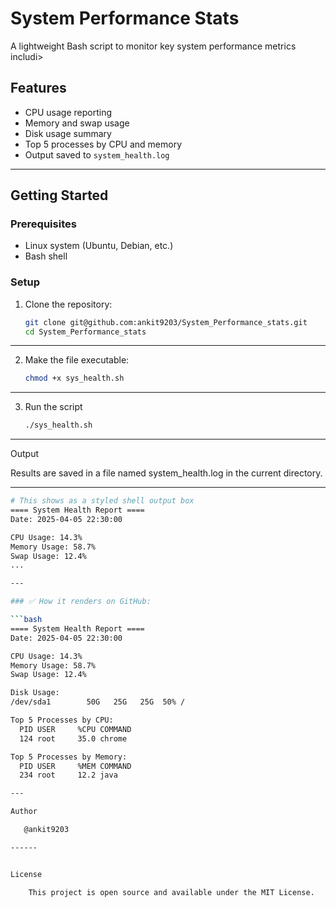 # System Performance Stats

A lightweight Bash script to monitor key system performance metrics includi>
## Features

- CPU usage reporting
- Memory and swap usage
- Disk usage summary
- Top 5 processes by CPU and memory
- Output saved to `system_health.log`

---

## Getting Started

### Prerequisites

- Linux system (Ubuntu, Debian, etc.)
- Bash shell

### Setup

1. Clone the repository:
   ```bash
   git clone git@github.com:ankit9203/System_Performance_stats.git
   cd System_Performance_stats

------

2. Make the file executable:
    ```bash    
   chmod +x sys_health.sh

------

3. Run the script
	 ```bash
	./sys_health.sh

------

Output

Results are saved in a file named system_health.log in the current directory.

------
```bash
# This shows as a styled shell output box
==== System Health Report ====
Date: 2025-04-05 22:30:00

CPU Usage: 14.3%
Memory Usage: 58.7%
Swap Usage: 12.4%
...

---

### ✅ How it renders on GitHub:

```bash
==== System Health Report ====
Date: 2025-04-05 22:30:00

CPU Usage: 14.3%
Memory Usage: 58.7%
Swap Usage: 12.4%

Disk Usage:
/dev/sda1        50G   25G   25G  50% /

Top 5 Processes by CPU:
  PID USER     %CPU COMMAND
  124 root     35.0 chrome

Top 5 Processes by Memory:
  PID USER     %MEM COMMAND
  234 root     12.2 java

---

Author

   @ankit9203

------


License

	This project is open source and available under the MIT License.
